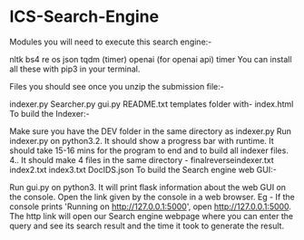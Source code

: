# ICS-Search-Engine

Modules you will need to execute this search engine:-

nltk
bs4
re
os
json
tqdm (timer)
openai (for openai api)
timer
You can install all these with pip3 in your terminal.

Files you should see once you unzip the submission file:-

indexer.py
Searcher.py
gui.py
README.txt
templates folder with- index.html
To build the Indexer:-

Make sure you have the DEV folder in the same directory as indexer.py
Run indexer.py on python3.2. It should show a progress bar with runtime.
It should take 15-16 mins for the program to end and to build all indexer files. 4.. It should make 4 files in the same directory - finalreverseindexer.txt index2.txt index3.txt DocIDS.json
To build the Search engine web GUI:-

Run gui.py on python3.
It will print flask information about the web GUI on the console.
Open the link given by the console in a web browser. Eg - If the console prints 'Running on http://127.0.0.1:5000', open http://127.0.0.1:5000.
The http link will open our Search engine webpage where you can enter the query and see its search result and the time it took to generate the result.
